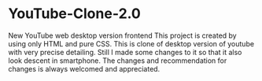 # YouTube-Clone-2.0
New YouTube web desktop version frontend
This project is created by using only HTML and pure CSS.
This is clone of desktop version of youtube with very precise detailing.
Still I made some changes to it so that it also look descent in smartphone.
The changes and recommendation for changes is always welcomed and appreciated.
